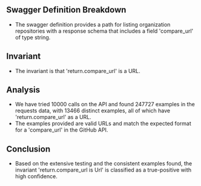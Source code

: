 ## Swagger Definition Breakdown
- The swagger definition provides a path for listing organization repositories with a response schema that includes a field 'compare_url' of type string.

## Invariant
- The invariant is that 'return.compare_url' is a URL.

## Analysis
- We have tried 10000 calls on the API and found 247727 examples in the requests data, with 13466 distinct examples, all of which have 'return.compare_url' as a URL.
- The examples provided are valid URLs and match the expected format for a 'compare_url' in the GitHub API.

## Conclusion
- Based on the extensive testing and the consistent examples found, the invariant 'return.compare_url is Url' is classified as a true-positive with high confidence.
